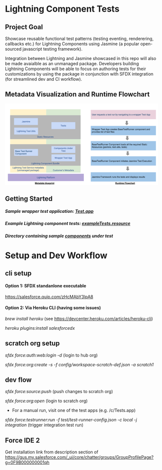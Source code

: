 # Lightning Component Tests
## Project Goal
Showcase reusable functional test patterns (testing eventing, renderering, callbacks etc.) for Lightning Components using Jasmine (a popular open-sourced javascript testing framework). 

Integration between Lightning and Jasmine showcased in this repo will also be made avaialble as an unmanaged package. Developers building Lightning Components will be able to focus on authoring tests for their customizations by using the package in conjunction with SFDX integration (for streamlined dev and CI workflow).

## Metadata Visualization and Runtime Flowchart
![metadata visualization and runtime flowchart](doc-resources/metadata-visualization-and-runtime-flowchart.png)

## Getting Started
##### Sample wrapper test application: [Test.app](lightning-component-tests/test/default/aura/Tests/Tests.app)
##### Example Lightning component tests: [exampleTests.resource](lightning-component-tests/test/default/staticresources/exampleTests.resource)
##### Directory containing sample [components](lightning-component-tests/main/default/aura) under test

# Setup and Dev Workflow
## cli setup

#### Option 1: SFDX standanlone executable
https://salesforce.quip.com/zHcMAbY3lpA8

#### Option 2: Via Heroku CLI (having some issues)
*brew install heroku*   (see https://devcenter.heroku.com/articles/heroku-cli)

*heroku plugins:install salesforcedx*  

## scratch org setup

*sfdx force:auth:web:login -d*  (login to hub org)

*sfdx force:org:create -s -f config/workspace-scratch-def.json -a scratch1*

## dev flow 

*sfdx force:source:push*  (push changes to scratch org)

*sfdx force:org:open*  (login to scratch org)

* For a manual run, visit one of the test apps (e.g. /c/Tests.app)

*sfdx force:testrunner:run  -f test/test-runner-config.json -c local -j integration*  (trigger integration test run)

## Force IDE 2
Get installation link from description section of https://gus.my.salesforce.com/_ui/core/chatter/groups/GroupProfilePage?g=0F9B000000001qh

